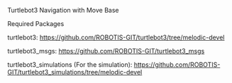 Turtlebot3 Navigation with Move Base

Required Packages

turtlebot3: 
https://github.com/ROBOTIS-GIT/turtlebot3/tree/melodic-devel

turtlebot3_msgs: 
https://github.com/ROBOTIS-GIT/turtlebot3_msgs

turtlebot3_simulations (For the simulation): 
https://github.com/ROBOTIS-GIT/turtlebot3_simulations/tree/melodic-devel
